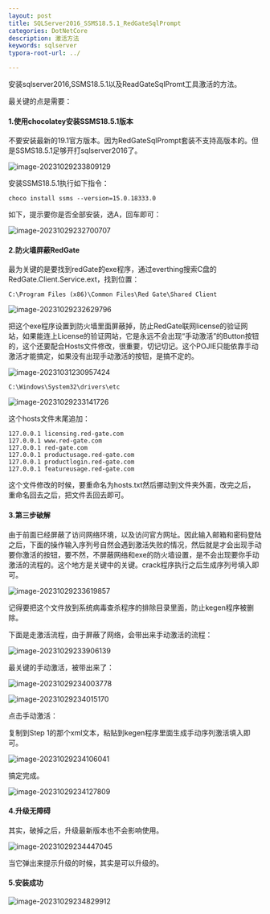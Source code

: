 ```yaml
---
layout: post
title: SQLServer2016_SSMS18.5.1_RedGateSqlPrompt
categories: DotNetCore
description: 激活方法
keywords: sqlserver
typora-root-url: ../

---
```


安装sqlserver2016,SSMS18.5.1以及ReadGateSqlPromt工具激活的方法。

最关键的点是需要：

#### 1.使用chocolatey安装SSMS18.5.1版本

不要安装最新的19.1官方版本。因为RedGateSqlPrompt套装不支持高版本的。但是SSMS18.5.1足够开打sqlserver2016了。

![image-20231029233809129](/images/posts/image-20231029233809129.png)

安装SSMS18.5.1执行如下指令：

```shell
choco install ssms --version=15.0.18333.0
```

如下，提示要你是否全部安装，选A，回车即可：

![image-20231029232700707](/images/posts/image-20231029232700707.png)

#### 2.防火墙屏蔽RedGate

最为关键的是要找到redGate的exe程序，通过everthing搜索C盘的RedGate.Client.Service.ext，找到位置：

```shell
C:\Program Files (x86)\Common Files\Red Gate\Shared Client
```



![image-20231029232629796](/images/posts/image-20231029232629796.png)

把这个exe程序设置到防火墙里面屏蔽掉，防止RedGate联网license的验证网站，如果能连上License的验证网站，它是永远不会出现“手动激活”的Button按钮的，这个还要配合Hosts文件修改，很重要，切记切记。这个POJIE只能依靠手动激活才能搞定，如果没有出现手动激活的按钮，是搞不定的。

![image-20231031230957424](/images/posts/image-20231031230957424.png)

```shell
C:\Windows\System32\drivers\etc
```

![image-20231029233141726](/images/posts/image-20231029233141726.png)

这个hosts文件末尾追加：

```shell
127.0.0.1 licensing.red-gate.com
127.0.0.1 www.red-gate.com
127.0.0.1 red-gate.com
127.0.0.1 productusage.red-gate.com
127.0.0.1 productlogin.red-gate.com
127.0.0.1 featureusage.red-gate.com
```

这个文件修改的时候，要重命名为hosts.txt然后挪动到文件夹外面，改完之后，重命名回去之后，把文件丢回去即可。

#### 3.第三步破解

由于前面已经屏蔽了访问网络环境，以及访问官方网址。因此输入邮箱和密码登陆之后，下面的操作输入序列号自然会遇到激活失败的情况，然后就是才会出现手动要你激活的按钮，要不然，不屏蔽网络和exe的防火墙设置，是不会出现要你手动激活的流程的。这个地方是关键中的关键。crack程序执行之后生成序列号填入即可。

![image-20231029233619857](/images/posts/image-20231029233619857.png)

记得要把这个文件放到系统病毒查杀程序的排除目录里面，防止kegen程序被删除。

下面是走激活流程，由于屏蔽了网络，会带出来手动激活的流程：

![image-20231029233906139](/images/posts/image-20231029233906139.png)

最关键的手动激活，被带出来了：

![image-20231029234003778](/images/posts/image-20231029234003778.png)

![image-20231029234015170](/images/posts/image-20231029234015170.png)

点击手动激活：

复制到Step 1的那个xml文本，粘贴到kegen程序里面生成手动序列激活填入即可。

![image-20231029234106041](/images/posts/image-20231029234106041.png)

搞定完成。

![image-20231029234127809](/images/posts/image-20231029234127809.png)

#### 4.升级无障碍

其实，破掉之后，升级最新版本也不会影响使用。

![image-20231029234447045](/images/posts/image-20231029234447045.png)

当它弹出来提示升级的时候，其实是可以升级的。

#### 5.安装成功

![image-20231029234829912](/images/posts/image-20231029234829912.png)
